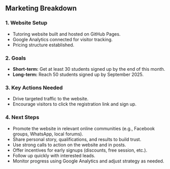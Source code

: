 ## Marketing Breakdown

### 1. Website Setup

- Tutoring website built and hosted on GitHub Pages.
- Google Analytics connected for visitor tracking.
- Pricing structure established.

### 2. Goals

- **Short-term:** Get at least 30 students signed up by the end of this month.
- **Long-term:** Reach 50 students signed up by September 2025.

### 3. Key Actions Needed

- Drive targeted traffic to the website.
- Encourage visitors to click the registration link and sign up.

### 4. Next Steps

- Promote the website in relevant online communities (e.g., Facebook groups, WhatsApp, local forums).
- Share personal story, qualifications, and results to build trust.
- Use strong calls to action on the website and in posts.
- Offer incentives for early signups (discounts, free session, etc.).
- Follow up quickly with interested leads.
- Monitor progress using Google Analytics and adjust strategy as needed.
